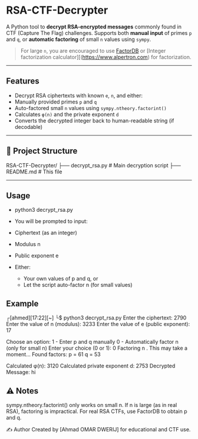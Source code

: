 #  RSA-CTF-Decrypter

A Python tool to **decrypt RSA-encrypted messages** commonly found in CTF (Capture The Flag) challenges. Supports both **manual input** of primes `p` and `q`, or **automatic factoring** of small `n` values using `sympy`.

> For large `n`, you are encouraged to use [FactorDB](https://factordb.com) or [Integer factorization calculator][(https://www.alpertron.com) for factorization.

---

## Features

-  Decrypt RSA ciphertexts with known `e`, `n`, and either:
  - Manually provided primes `p` and `q`
  - Auto-factored small `n` values using `sympy.ntheory.factorint()`
-  Calculates `φ(n)` and the private exponent `d`
-  Converts the decrypted integer back to human-readable string (if decodable)

---

## 📂 Project Structure

RSA-CTF-Decrypter/
├── decrypt_rsa.py # Main decryption script
├── README.md # This file

---

## Usage

- python3 decrypt_rsa.py

- You will be prompted to input:

- Ciphertext (as an integer)

- Modulus n

- Public exponent e
  
-  Either:
    - Your own values of p and q, or
    - Let the script auto-factor n (for small values)

## Example

┌[ahmed][17:22][~]
└$ python3 decrypt_rsa.py
Enter the ciphertext:
2790
Enter the value of n (modulus):
3233
Enter the value of e (public exponent):
17

Choose an option:
1 - Enter p and q manually
0 - Automatically factor n (only for small n)
Enter your choice (0 or 1): 0
Factoring n . This may take a moment...
Found factors:
p = 61
q = 53

Calculated φ(n): 3120
Calculated private exponent d: 2753
Decrypted Message: hi

## ⚠️ Notes
sympy.ntheory.factorint() only works on small n. If n is large (as in real RSA), factoring is impractical.
For real RSA CTFs, use FactorDB to obtain p and q.

✍️ Author
Created by [Ahmad OMAR DWERIJ] for educational and CTF use.
